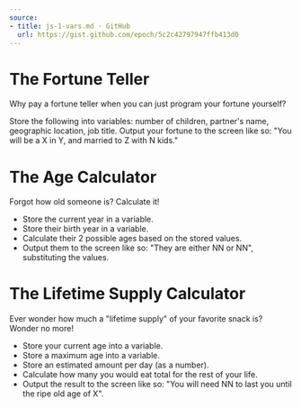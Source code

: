 ```yaml
---
source:
- title: js-1-vars.md · GitHub
  url: https://gist.github.com/epoch/5c2c42797947ffb413d0
---
```


# The Fortune Teller

Why pay a fortune teller when you can just program your fortune yourself?

Store the following into variables: number of children, partner's name,
geographic location, job title. Output your fortune to the screen like so: "You
will be a X in Y, and married to Z with N kids."

# The Age Calculator

Forgot how old someone is? Calculate it!

- Store the current year in a variable.
- Store their birth year in a variable.
- Calculate their 2 possible ages based on the stored values.
- Output them to the screen like so: "They are either NN or NN", substituting
  the values.

# The Lifetime Supply Calculator

Ever wonder how much a "lifetime supply" of your favorite snack is? Wonder no
more!

- Store your current age into a variable.
- Store a maximum age into a variable.
- Store an estimated amount per day (as a number).
- Calculate how many you would eat total for the rest of your life.
- Output the result to the screen like so: "You will need NN to last you until
  the ripe old age of X".
